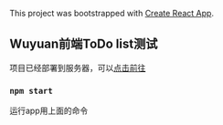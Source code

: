 This project was bootstrapped with [Create React App](https://github.com/facebook/create-react-app).

## Wuyuan前端ToDo list测试

项目已经部署到服务器，可以[点击前往](http://todolist.xiaoblogs.cn:88)

### `npm start`

运行app用上面的命令

